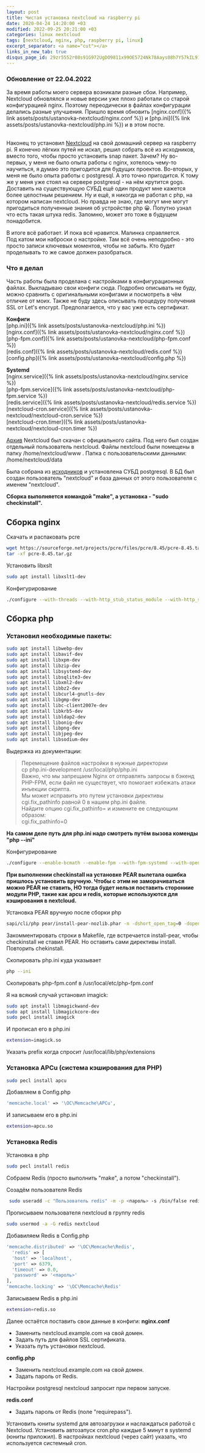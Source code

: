 ```yaml
---
layout: post
title: Чистая установка nextcloud на raspberry pi
date: 2020-04-24 14:20:00 +03
modified: 2022-09-25 20:21:00 +03
categories: linux nextcloud
tags: [nextcloud, nginx, php, raspberry pi, linux]
excerpt_separator: <a name="cut"></a>
links_in_new_tab: true
disqus_page_id: 29zr5552r08s91G972UgDO9811x99OE5724Nk78Aays08h7Y57kIL91C0C6ANyU7
---
```

### Обновление от 22.04.2022
За время работы моего сервера возникали разные сбои. Например, Nextcloud обновлялся и новые версии уже плохо работали со старой конфигурацией nginx. Поэтому переодически в файлах конфигурации делались разные улучшения. Пришло время обновить [nginx.conf]({% link assets/posts/ustanovka-nextcloud/nginx.conf %}) и [php.ini]({% link assets/posts/ustanovka-nextcloud/php.ini %}) и в этом посте.
<br><br>

Наконец то установил [Nextcloud](https://nextcloud.com/) на свой домашний сервер на raspberry pi. Я конечно лёгких путей не искал, решил собрать всё из исходников, вместо того, чтобы просто установить snap пакет. Зачем? Ну во-первых, у меня не было опыта работы с nginx, хотелось чему-то научиться, я думаю это пригодится для будущих проектов. Во-вторых, у меня не было опыта работы с postgresql. А это точно пригодится. К тому же у меня уже стоял на сервере postgresql - на нём крутится gogs. Доставить на существующую СУБД ещё один продукт мне кажется более целостным решением. Ну и ещё, я никогда не работал с php, на котором написан nextcloud. Но правда не знаю, где могут мне могут пригодиться полученные знания об устройстве php &#x1f600;. Попутно узнал что есть такая штука redis. Запомню, может это тоже в будущем понадобится.

В итоге всё работает. И пока всё нравится. Малинка справляется.  
Под катом мои наброски о настройке. Там всё очень неподробно - это просто записи ключевых моментов, чтобы не забыть. Кто будет проделывать то же самое должен разобраться.

<a name="cut"></a>
### Что я делал
Часть работы была проделана с настройками в конфигурационных файлах. Выкладываю свои конфиги сюда. Подробно описывать не буду, можно сравнить с оригинальными конфигами и посмотреть в чём отличие от моих. Также не буду здесь описывать процедуру получения SSL от Let's encrypt. Предполагается, что у вас уже есть сертификат.

**Конфиги**  
[php.ini]({% link assets/posts/ustanovka-nextcloud/php.ini %})  
[nginx.conf]({% link assets/posts/ustanovka-nextcloud/nginx.conf %})  
[php-fpm.conf]({% link assets/posts/ustanovka-nextcloud/php-fpm.conf %})  
[redis.conf]({% link assets/posts/ustanovka-nextcloud/redis.conf %})  
[config.php]({% link assets/posts/ustanovka-nextcloud/config.php %})  

**Systemd**  
[nginx.service]({% link assets/posts/ustanovka-nextcloud/nginx.service %})  
[php-fpm.service]({% link assets/posts/ustanovka-nextcloud/php-fpm.service %})  
[redis.service]({% link assets/posts/ustanovka-nextcloud/redis.service %})  
[nextcloud-cron.service]({% link assets/posts/ustanovka-nextcloud/nextcloud-cron.service %})  
[nextcloud-cron.timer]({% link assets/posts/ustanovka-nextcloud/nextcloud-cron.timer %})  

[Архив](https://download.nextcloud.com/server/releases/nextcloud-18.0.4.zip) Nextcloud был скачан с официального сайта. Под него был создан отдельный пользователь nextcloud. Файлы nextcloud были помещены в папку /home/nextcloud/www . Папка с пользовательскими данными: /home/nextcloud/data

Была собрана из [исходников](https://ftp.postgresql.org/pub/source/v12.2/postgresql-12.2.tar.gz) и установлена СУБД postgresql. В БД был создан пользователь "nextcloud" и база данных от этого пользователя с именем "nextcloud".

**Сборка выполняется командой "make", а установка - "sudo checkinstall".**

## Сборка nginx

Скачать и распаковать pcre

```bash
wget https://sourceforge.net/projects/pcre/files/pcre/8.45/pcre-8.45.tar.gz
tar -xf pcre-8.45.tar.gz
```

Установить libxslt

```bash
sudo apt install libxslt1-dev
```

Конфигурирование

```bash
./configure --with-threads --with-http_stub_status_module --with-http_ssl_module --sbin-path=/usr/local/bin --with-http_v2_module --with-http_xslt_module --with-http_gunzip_module --with-http_gzip_static_module --with-pcre=../pcre-8.45 --with-pcre-jit --error-log-path=/usr/local/var/log/nginx-error.log --http-log-path=/usr/local/var/log/nginx-access.log --pid-path=/usr/local/var/nginx.pid --lock-path=/usr/local/var/nginx.lock
```

## Сборка php

### Установил необходимые пакеты:

```bash
sudo apt install libwebp-dev
sudo apt install libavif-dev
sudo apt install libxpm-dev
sudo apt install libzip-dev
sudo apt install libsystemd-dev
sudo apt install libsqlite3-dev
sudo apt install libxml2-dev   
sudo apt install libbz2-dev
sudo apt install libcurl4-gnutls-dev
sudo apt install libgmp-dev
sudo apt install libc-client2007e-dev
sudo apt install libkrb5-dev
sudo apt install libldap2-dev
sudo apt install libonig-dev
sudo apt install libpng-dev
sudo apt install libjpeg-dev
sudo apt install libsodium-dev
```

Выдержка из документации:
> Перемещение файлов настройки в нужные директории  
> cp php.ini-development /usr/local/php/php.ini  
> Важно, что мы запрещаем Nginx от отправлять запросы в бэкенд PHP-FPM, если файл не существует, что помогает избежать атаки инъекции скрипта.  
> Мы может исправить это путем установки директивы cgi.fix_pathinfo равной 0 в нашем php.ini файле.  
> Найдите опцию cgi.fix_pathinfo= и измените ее следующим образом:  
> cgi.fix_pathinfo=0  

**На самом деле путь для php.ini надо смотреть путём вызова коменды "php --ini"**

Конфигурирование

```bash
./configure --enable-bcmath --enable-fpm --with-fpm-systemd --with-openssl --with-zlib --with-curl --with-bz2 --enable-exif --enable-ftp --with-openssl-dir --with-gmp --with-mhash --with-imap --with-imap-ssl --enable-intl --with-ldap --enable-mbstring --enable-pcntl --with-pdo-pgsql=/usr/local/pgsql --with-pgsql=/usr/local/pgsql --with-kerberos --with-zip --with-xsl --enable-soap --with-pear --enable-gd --with-webp --with-jpeg --with-avif --with-xpm --with-freetype --enable-gd-jis-conv --with-sodium
```

**При выполнении checkinstall на установке PEAR вылетала ошибка пришлось установить вручную. Чтобы с этим не заморачиваться можно PEAR не ставить, НО тогда будет нельзя поставить сторониие модули PHP, такие как apcu и redis, которые используются для кэширования в nextcloud.**

Установка PEAR вручную после сборки php

```bash
sapi/cli/php pear/install-pear-nozlib.phar -n -dshort_open_tag=0 -dopen_basedir= -derror_reporting=1803 -dmemory_limit=-1 -ddetect_unicode=0
```

Закомментировать строки в Makefile, где встречается install-pear, чтобы checkinstall не ставил PEAR. Но оставить сами директивы install. Повторить chekinstall.

Скопировать php.ini куда указывает 
```bash
php --ini
```

Скопировать php-fpm.conf в /usr/local/etc/php-fpm.conf

Я на всякий случай установил imagick:

```bash
sudo apt install libmagickwand-dev
sudo apt install libmagickcore-dev
sudo pecl install imagick
```

И прописал его в php.ini
```bash
extension=imagick.so
```

Указать prefix когда спросит /usr/local/lib/php/extensions

### Установка APCu (система кэширования для PHP)

```bash
sudo pecl install apcu
```

Добавляем в Config.php

```php
'memcache.local' => '\OC\Memcache\APCu',
```

И записываем его в php.ini

```bash
extension=apcu.so
```

### Установка Redis

Установка в php

```bash
sudo pecl install redis
```

Собраем Redis (просто выполнить "make", а потом "checkinstall").

Созадём пользователя Redis

```bash
 sudo useradd -c "Пользователь redis" -m -p <пароль> -s /bin/false redis
```
Прописываем пользователя nextcloud в группу redis

```bash
sudo usermod -a -G redis nextcloud
```

Добавиляем Redis в Config.php
```php
'memcache.distributed' => '\OC\Memcache\Redis',
  'redis' => [
  'host' => 'localhost',
  'port' => 6379,
  'timeout' => 0.0,
  'password' => '<пароль>'
],
'memcache.locking' => '\OC\Memcache\Redis'
```

Записываем Redis в php.ini
```bash
extension=redis.so
```

Далее остаётся поставить свои данные в конфиги:
**nginx.conf**
* Заменить nextcloud.example.com на свой домен.
* Задать путь для файлов SSL сертификата.
* Указать путь установки nextcloud.

**config.php**
* Заменить nextcloud.example.com на свой домен.
* Задать пароль от Redis.

Настройки postgresql nextcloud запросит при первом запуске.

**redis.conf**
* Задать пароль от Redis (поле "requirepass").

Установить юниты systemd для автозагрузки и наслаждаться работой с Nextcloud.
Установить автозапуск cron.php каждые 5 минут в systemd (юниты приложил).
В настройках nextcloud (через сайт) указать, что используется системный cron.